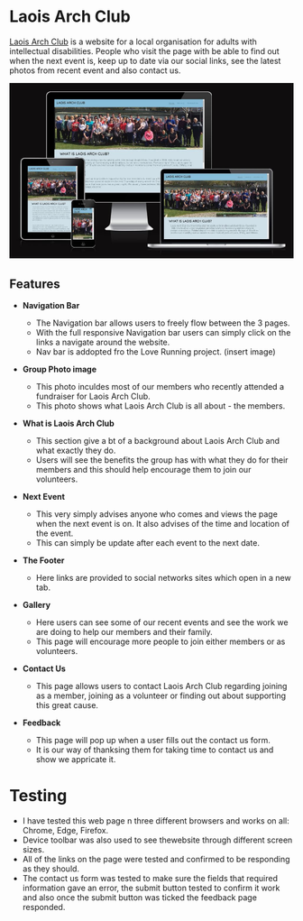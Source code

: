 # Laois Arch Club

[Laois Arch Club](https://conal2023.github.io/LaoisArchClub/) is a website for a local organisation for adults with intellectual disabilities. People who visit the page with be able to find out when the next event is, keep up to date via our social links, see the latest photos from recent event and also contact us.

![Responsive webpage on different screens](/assets/images/AmIResponsive.JPG)

## Features

- __Navigation Bar__

  - The Navigation bar allows users to freely flow between the 3 pages.
  - With the full responsive Navigation bar users can simply click on the links a navigate around the website.
  - Nav bar is addopted fro the Love Running project.
(insert image)

- __Group Photo image__

  - This photo inculdes most of our members who recently attended a fundraiser for Laois Arch Club.
  - This photo shows what Laois Arch Club is all about - the members.

- __What is Laois Arch Club__

  - This section give a bt of a background about Laois Arch Club and what exactly they do.
  - Users will see the benefits the group has with what they do for their members and this should help encourage them to join our volunteers.

- __Next Event__
  
  - This very simply advises anyone who comes and views the page when the next event is on. It also advises of the time and location of the event.
  - This can simply be update after each event to the next date.

- __The Footer__

  - Here links are provided to social networks sites which open in a new tab.

- __Gallery__

  - Here users can see some of our recent events and see the work we are doing to help our members and their family.
  - This page will encourage more people to join either members or as volunteers.

- __Contact Us__

  - This page allows users to contact Laois Arch Club regarding joining as a member, joining as a volunteer or finding out about supporting this great cause.

- __Feedback__

  - This page will pop up when a user fills out the contact us form.
  - It is our way of thanksing them for taking time to contact us and show we appricate it.

# Testing

- I have tested this web page n three different browsers and works on all: Chrome, Edge, Firefox.
- Device toolbar was also used to see thewebsite through different screen sizes.
- All of the links on the page were tested and confirmed to be responding as they should.
- The contact us form was tested to make sure the fields that required information gave an error, the submit button tested to confirm it work and also once the submit button was ticked the feedback page responded.
